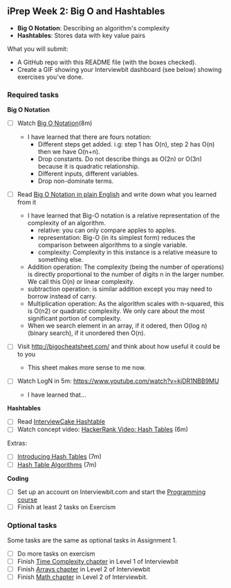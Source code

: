 ## iPrep Week 2: Big O and Hashtables

* **Big O Notation**: Describing an algorithm's complexity
* **Hashtables**: Stores data with key value pairs

What you will submit:
- A GitHub repo with this README file (with the boxes checked).
- Create a GIF showing your Interviewbit dashboard (see below) showing exercises you've done.

### Required tasks

**Big O Notation**

- [ ] Watch [Big O Notation](https://www.youtube.com/watch?v=v4cd1O4zkGw)(8m)
  - I have learned that there are fours notation:
    * Different steps get added. i.g: step 1 has O(n), step 2 has O(n) then we have O(n+n).
    * Drop constants. Do not describe things as O(2n) or O(3n) because it is quadratic relationship.
    * Different inputs, different variables.
    * Drop non-dominate terms.
- [ ] Read [Big O Notation in plain English](http://stackoverflow.com/questions/487258/what-is-a-plain-english-explanation-of-big-o-notation) and write down what you learned from it
  - I have learned that Big-O notation is a relative representation of the complexity of an algorithm.
     * relative: you can only compare apples to apples. 
     * representation: Big-O (in its simplest form) reduces the comparison between algorithms to a single variable.
     * complexity: Complexity in this instance is a relative measure to something else.
  - Addition operation: The complexity (being the number of operations) is directly proportional to the number of digits n in the larger number. We call this O(n) or linear complexity.
  - subtraction operation: is similar addition except you may need to borrow instead of carry.
  - Multiplication operation: As the algorithm scales with n-squared, this is O(n2) or quadratic complexity.
    We only care about the most significant portion of complexity.
  - When we search element in an array, if it odered, then O(log n) (binary search), if it unordered then O(n).
 
- [ ] Visit http://bigocheatsheet.com/ and think about how useful it could be to you
  - This sheet makes more sense to me now.
- [ ] Watch LogN in 5m: https://www.youtube.com/watch?v=kjDR1NBB9MU
  - I have learned that...
  
**Hashtables**

- [ ] Read [InterviewCake Hashtable](https://www.interviewcake.com/concept/java/hash-map?)
- [ ] Watch concept video: [HackerRank Video: Hash Tables](https://www.youtube.com/watch?v=shs0KM3wKv8) (6m)

Extras: 
- [ ] [Introducing Hash Tables](https://www.youtube.com/watch?v=MfhjkfocRR0) (7m)
- [ ] [Hash Table Algorithms](https://www.youtube.com/watch?v=Ke_tII6Y0GE) (7m)

**Coding**

- [ ] Set up an account on Interviewbit.com and start the [Programming course](https://www.interviewbit.com/courses/programming/)
- [ ] Finish at least 2 tasks on Exercism

### Optional tasks

Some tasks are the same as optional tasks in Assignment 1.

- [ ] Do more tasks on exercism
- [ ] Finish [Time Complexity chapter](https://www.interviewbit.com/courses/programming/topics/time-complexity) in Level 1 of Interviewbit
- [ ] Finish [Arrays chapter]((https://www.interviewbit.com/courses/programming/topics/arrays/)) in Level 2 of Interviewbit
- [ ] Finish [Math chapter](https://www.interviewbit.com/courses/programming/topics/math/) in Level 2 of Interviewbit.

